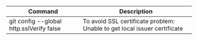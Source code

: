 Command | Description
--------|------------
git config --global http.sslVerify false | To avoid SSL certificate problem: Unable to get local issuer certificate
